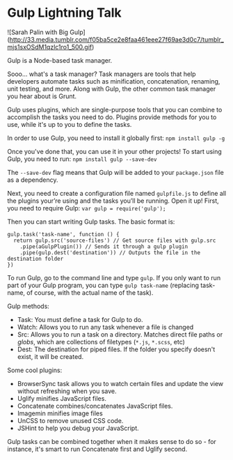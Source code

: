 # Gulp Lightning Talk

![Sarah Palin with Big Gulp]
(http://33.media.tumblr.com/f05ba5ce2e8faa461eee27f69ae3d0c7/tumblr_mjs1sxOSdM1qzlc1ro1_500.gif)

Gulp is a Node-based task manager. 

Sooo... what's a task manager? Task managers are tools that help developers automate tasks such as minification, concatenation, renaming, unit testing, and more. Along with Gulp, the other common task manager you hear about is Grunt. 

Gulp uses plugins, which are single-purpose tools that you can combine to accomplish the tasks you need to do. Plugins provide methods for you to use, while it's up to you to define the tasks.

In order to use Gulp, you need to install it globally first:
`npm install gulp -g`

Once you've done that, you can use it in your other projects! To start using Gulp, you need to run:
`npm install gulp --save-dev`

The `--save-dev` flag means that Gulp will be added to your `package.json` file as a dependency.

Next, you need to create a configuration file named `gulpfile.js` to define all the plugins your’re using and the tasks you’ll be running. Open it up! First, you need to require Gulp:
`var gulp = require('gulp');`

Then you can start writing Gulp tasks. The basic format is:
```
gulp.task('task-name', function () {
  return gulp.src('source-files') // Get source files with gulp.src
    .pipe(aGulpPlugin()) // Sends it through a gulp plugin
    .pipe(gulp.dest('destination')) // Outputs the file in the destination folder
})
```

To run Gulp, go to the command line and type `gulp`. If you only want to run part of your Gulp program, you can type `gulp task-name` (replacing task-name, of course, with the actual name of the task).

Gulp methods: 
* Task: You must define a task for Gulp to do.
* Watch: Allows you to run any task whenever a file is changed
* Src: Allows you to run a task on a directory. Matches direct file paths or *globs*, which are collections of filetypes (`*.js`, `*.scss`, etc)
* Dest: The destination for piped files. If the folder you specify doesn't exist, it will be created.

Some cool plugins:
* BrowserSync task allows you to watch certain files and update the view without refreshing when you save.
* Uglify minifies JavaScript files.
* Concatenate combines/concatenates JavaScript files.
* Imagemin minifies image files
* UnCSS to remove unused CSS code. 
* JSHint to help you debug your JavaScript.
 
Gulp tasks can be combined together when it makes sense to do so - for instance, it's smart to run Concatenate first and Uglify second. 
